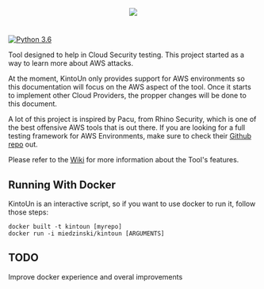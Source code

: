 <p align="center">
    <img src=https://github.com/MiedzinskiBuck/Kintoun/assets/41388860/79376afe-2eb3-4264-a0ea-9b5e7da85842>
</p>

#

[![Python 3.6](https://img.shields.io/badge/python-3.6-blue.svg)](https://www.python.org/downloads/release/python-360/)

Tool designed to help in Cloud Security testing. This project started as a way to learn more about AWS attacks.

At the moment, KintoUn only provides support for AWS environments so this documentation will focus on the AWS aspect of the tool. Once it starts to implement other Cloud Providers, the propper changes will be done to this document.

A lot of this project is inspired by Pacu, from Rhino Security, which is one of the best offensive AWS tools that is out there. If you are looking for a full testing framework for AWS Environments, make sure to check their [Github repo](https://github.com/RhinoSecurityLabs/pacu) out.

Please refer to the [Wiki](https://github.com/MiedzinskiBuck/Kintoun/wiki) for more information about the Tool's features.

## Running With Docker
KintoUn is an interactive script, so if you want to use docker to run it, follow those steps:

```
docker built -t kintoun [myrepo]
docker run -i miedzinski/kintoun [ARGUMENTS]
```

## TODO
Improve docker experience and overal improvements

